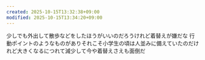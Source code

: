 ```yaml
---
created: 2025-10-15T13:32:38+09:00
modified: 2025-10-15T13:34:20+09:00
---
```


少しでも外出して散歩などをしたほうがいいのだろうけれど着替えが嫌だな
行動ポイントのようなものがありそれこそ小学生の頃は人並みに備えていたのだけれど大きくなるにつれて減少して今や着替えさえも面倒だ
